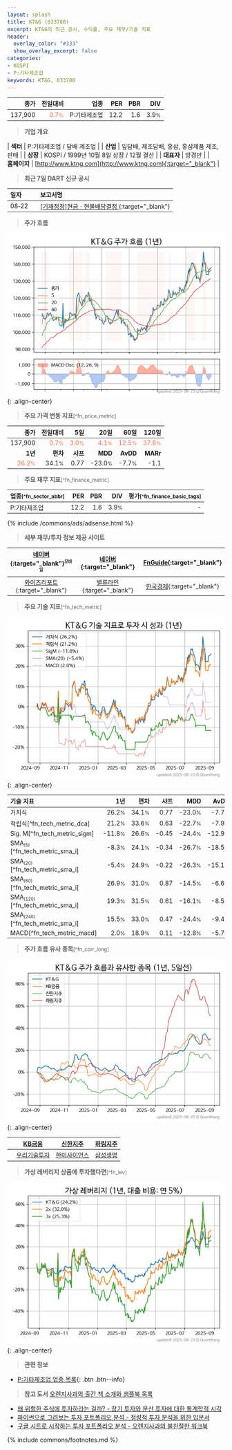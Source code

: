 ```yaml
---
layout: splash
title: KT&G (033780)
excerpt: KT&G의 최근 공시, 수익률, 주요 재무/기술 지표
header:
  overlay_color: "#333"
  show_overlay_excerpt: false
categories:
- KOSPI
- P:기타제조업
keywords: KT&G, 033780
---
```


| **종가** | **전일대비** | **업종** | **PER** | **PBR** | **DIV** |
| -------: | -----------: | -------: | ------: | ------: | ------: |
| 137,900 | <span style="color: tomato">0.7<small>%</small></span> | P:기타제조업 | 12.2 | 1.6 | 3.9<small>%</small> |

<!-- more -->


> **기업 개요**<a id="company"></a>

| <span style="white-space:nowrap;">**섹터**</span> | P:기타제조업 / 담배 제조업 |
| <span style="white-space:nowrap;">**산업**</span> | 잎담배, 제조담배, 홍삼, 홍삼제품 제조, 판매 |
| <span style="white-space:nowrap;">**상장**</span> | KOSPI / 1999년 10월 8일 상장 / 12월 결산 |
| <span style="white-space:nowrap;">**대표자**</span> | 방경만 |
| <span style="white-space:nowrap;">**홈페이지**</span> | [http://www.ktng.com](http://www.ktng.com){:target="_blank"} |


> **최근 7일 DART 신규 공시**<a id="dart"></a>

| **일자** |      | **보고서명** |
| :------- | :--- | :----------- |
| 08&#x2011;22 | | [[기재정정]현금ㆍ현물배당결정              ](https://dart.fss.or.kr/dsaf001/main.do?rcpNo=20250822800407){:target="_blank"} |


> **주가 흐름**<a id="price"></a>

![033780](/stock/images/033780.png){: .align-center}


> **주요 가격 변동 지표**<small>[^fn_price_metric]</small>

| **종가** | **전일대비** | **5일** | **20일** | **60일** | **120일** |
| -------: | -----------: | ------: | -------: | -------: | --------: |
| 137,900 | <span style="color: tomato">0.7<small>%</small></span> | <span style="color: tomato">3.0<small>%</small></span> | <span style="color: tomato">4.1<small>%</small></span> | <span style="color: tomato">12.5<small>%</small></span> | <span style="color: tomato">37.8<small>%</small></span> |
| **1년** | **편차** | **샤프** | **MDD** | **AvDD** | **MARr** |
| <span style="color: tomato">26.2<small>%</small></span> | 34.1<small>%</small> | 0.77 | -23.0<small>%</small> | -7.7<small>%</small> | -1.1 |


> **주요 재무 지표**<small>[^fn_finance_metric]</small>

| **업종**<small>[^fn_sector_abbr]</small> | **PER** | **PBR** | **DIV** | **평가**<small>[^fn_finance_basic_tags]</small> |
| :--------------------------------------- | ------: | ------: | ------: | ----------------------------------------------: |
| P:기타제조업 | 12.2 | 1.6 | 3.9<small>%</small> | - |



{% include /commons/ads/adsense.html %}

> **세부 재무/투자 정보 제공 사이트**

| [네이버](https://m.stock.naver.com/domestic/stock/033780/finance/summary){:target="_blank"}<sup><small>모바일</small></sup> | [네이버](https://finance.naver.com/item/coinfo.naver?code=033780){:target="_blank"} | [FnGuide](https://comp.fnguide.com/SVO2/ASP/SVD_Invest.asp?gicode=A033780&MenuYn=Y){:target="_blank"} |
| :---: | :---: | :---: |
| [와이즈리포트](https://comp.wisereport.co.kr/company/c1040001.aspx?cmp_cd=033780){:target="_blank"} | [밸류라인](https://www.valueline.co.kr/finance/summary/033780){:target="_blank"} | [한국경제](https://markets.hankyung.com/stock/033780/financial-summary){:target="_blank"} |


> **주요 기술 지표**<small>[^fn_tech_metric]</small>


![033780](/stock/images/033780_tech.png){: .align-center}

| **기술 지표** | **1년** | **편차** | **샤프** | **MDD** | **AvDD** |
| :------------ | ------: | -----------: | -------: | ------: | -------: |
| 거치식 | 26.2<small>%</small> | 34.1<small>%</small> | 0.77 | -23.0<small>%</small> | -7.7<small>%</small> |
| 적립식[^fn_tech_metric_dca] | 21.2<small>%</small> | 33.6<small>%</small> | 0.63 | -22.7<small>%</small> | -7.9<small>%</small> |
| Sig. M[^fn_tech_metric_sigm] | -11.8<small>%</small> | 26.6<small>%</small> | -0.45 | -24.4<small>%</small> | -12.9<small>%</small> |
| SMA<small><sub>(5)</sub></small>[^fn_tech_metric_sma_i] | -8.3<small>%</small> | 24.1<small>%</small> | -0.34 | -26.7<small>%</small> | -18.5<small>%</small> |
| SMA<small><sub>(20)</sub></small>[^fn_tech_metric_sma_i] | -5.4<small>%</small> | 24.9<small>%</small> | -0.22 | -26.3<small>%</small> | -15.1<small>%</small> |
| SMA<small><sub>(60)</sub></small>[^fn_tech_metric_sma_i] | 26.9<small>%</small> | 31.0<small>%</small> | 0.87 | -14.5<small>%</small> | -6.6<small>%</small> |
| SMA<small><sub>(120)</sub></small>[^fn_tech_metric_sma_i] | 19.3<small>%</small> | 31.5<small>%</small> | 0.61 | -16.1<small>%</small> | -8.5<small>%</small> |
| SMA<small><sub>(240)</sub></small>[^fn_tech_metric_sma_i] | 15.5<small>%</small> | 33.0<small>%</small> | 0.47 | -24.4<small>%</small> | -9.4<small>%</small> |
| MACD[^fn_tech_metric_macd] | 2.0<small>%</small> | 18.9<small>%</small> | 0.11 | -12.8<small>%</small> | -5.7<small>%</small> |


> **주가 흐름 유사 종목**<a id="corr"></a><small>[^fn_corr_long]</small>

![033780](/stock/images/033780_corr.png){: .align-center}

|       | [KB금융](/105560/) | [신한지주](/055550/) | [하림지주](/003380/) |
| :---: | :------------------------------------: | :------------------------------------: | :------------------------------------: |
|       | [우리기술투자](/041190/) | [한미사이언스](/008930/) | [삼성생명](/032830/) |


> **가상 레버리지 상품에 투자했다면**<a id="2x"></a><small>[^fn_lev]</small>

![033780](/stock/images/033780_2x.png){: .align-center}


> **관련 정보**

- [P:기타제조업 업종 목록](/stats/sector/kospi_업종_기타제조업_종목/){: .btn .btn--info}

> **참고 도서** [오렌지사과의 출간 책 소개와 샘플북 목록](https://kongdori.tistory.com/691)

- [왜 위험한 주식에 투자하라는 걸까? - 장기 투자와 분산 투자에 대한 통계학적 시각](https://kongdori.tistory.com/421)
- [파이썬으로 그려보는 투자 포트폴리오 분석  - 정량적 투자 분석을 위한 입문서](https://kongdori.tistory.com/643)
- [구글 시트로 시작하는 투자 포트폴리오 분석 - 오렌지사과의 불친절한 워크북](https://kongdori.tistory.com/449)


{% include commons/footnotes.md %}